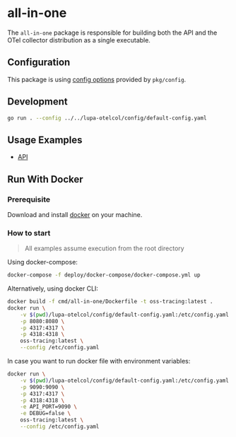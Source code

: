 # all-in-one

The `all-in-one` package is responsible for building both the API and the OTel collector distribution as a single executable.

## Configuration

This package is using [config options](../../pkg/config/README.md) provided by `pkg/config`.

## Development

```sh
go run . --config ../../lupa-otelcol/config/default-config.yaml
```

## Usage Examples

- [API](../../cmd/api/README.md#usage-example)

## Run With Docker

### Prerequisite

Download and install [docker](https://docs.docker.com/get-docker/) on your machine.

### How to start

> All examples assume execution from the root directory

Using docker-compose:

```sh
docker-compose -f deploy/docker-compose/docker-compose.yml up
```

Alternatively, using docker CLI:

```sh
docker build -f cmd/all-in-one/Dockerfile -t oss-tracing:latest .
docker run \
    -v $(pwd)/lupa-otelcol/config/default-config.yaml:/etc/config.yaml \
    -p 8080:8080 \
    -p 4317:4317 \
    -p 4318:4318 \
    oss-tracing:latest \
    --config /etc/config.yaml
```

In case you want to run docker file with environment variables:

```sh
docker run \
    -v $(pwd)/lupa-otelcol/config/default-config.yaml:/etc/config.yaml \
    -p 9090:9090 \
    -p 4317:4317 \
    -p 4318:4318 \
    -e API_PORT=9090 \
    -e DEBUG=false \
    oss-tracing:latest \
    --config /etc/config.yaml
```
